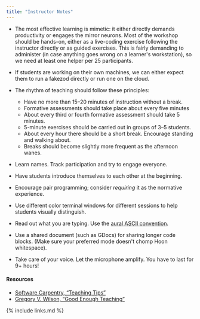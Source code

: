 ```yaml
---
title: "Instructor Notes"
---
```


- The most effective learning is mimetic: it either directly demands productivity or engages the mirror neurons. Most of the workshop should be hands-on, either as a live-coding exercise following the instructor directly or as guided exercises. This is fairly demanding to administer (in case anything goes wrong on a learner's workstation), so we need at least one helper per 25 participants.

- If students are working on their own machines, we can either expect them to run a fakezod directly or run one on the cloud.

- The rhythm of teaching should follow these principles:

    - Have no more than 15–20 minutes of instruction without a break.
    - Formative assessments should take place about every five minutes
    - About every third or fourth formative assessment should take 5 minutes.
    - 5-minute exercises should be carried out in groups of 3–5 students.
    - About every hour there should be a short break.  Encourage standing and walking about.
    - Breaks should become slightly more frequent as the afternoon wanes.

- Learn names.  Track participation and try to engage everyone.

- Have students introduce themselves to each other at the beginning.

- Encourage pair programming; consider _requiring_ it as the normative experience.

- Use different color terminal windows for different sessions to help students visually distinguish.

- Read out what you are typing.  Use the [aural ASCII convention](https://web.archive.org/web/20200215032029/https://urbit.org/docs/tutorials/hoon/hoon-syntax/).

- Use a shared document (such as GDocs) for sharing longer code blocks.  (Make sure your preferred mode doesn't chomp Hoon whitespace).

- Take care of your voice.  Let the microphone amplify.  You have to last for 9+ hours!

#### Resources

- [Software Carpentry, “Teaching Tips”](https://software-carpentry.org/blog/2015/03/teaching-tips.html)
- [Gregory V. Wilson, “Good Enough Teaching”](https://third-bit.com/2021/01/18/good-enough-teaching/)

{% include links.md %}
